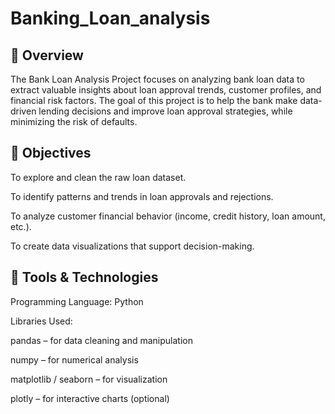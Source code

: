 # Banking_Loan_analysis

## 📘 Overview

The Bank Loan Analysis Project focuses on analyzing bank loan data to extract valuable insights about loan approval trends, customer profiles, and financial risk factors. The goal of this project is to help the bank make data-driven lending decisions and improve loan approval strategies, while minimizing the risk of defaults.


## 🎯 Objectives

To explore and clean the raw loan dataset.

To identify patterns and trends in loan approvals and rejections.

To analyze customer financial behavior (income, credit history, loan amount, etc.).

To create data visualizations that support decision-making.


## 🧰 Tools & Technologies

Programming Language: Python

Libraries Used:

pandas – for data cleaning and manipulation

numpy – for numerical analysis

matplotlib / seaborn – for visualization

plotly – for interactive charts (optional)
